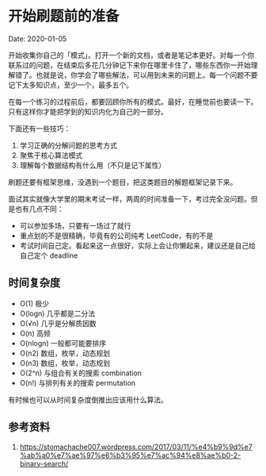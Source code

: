 # 开始刷题前的准备

Date: 2020-01-05

开始收集你自己的「模式」。打开一个新的文档，或者是笔记本更好。对每一个你联系过的问题，在结束后多花几分钟记下来你在哪里卡住了，哪些东西你一开始理解错了。也就是说，你学会了哪些解法，可以用到未来的问题上。每一个问题不要记下太多知识点，至少一个，最多五个。

在每一个练习的过程前后，都要回顾你所有的模式。最好，在睡觉前也要读一下。只有这样你才能把学到的知识内化为自己的一部分。

下面还有一些技巧：

1. 学习正确的分解问题的思考方式
2. 聚焦于核心算法模式
3. 理解每个数据结构有什么用（不只是记下属性）

刷题还要有框架思维，没遇到一个题目，把这类题目的解题框架记录下来。

面试其实就像大学里的期末考试一样，两周的时间准备一下，考过完全没问题。但是也有几点不同：

- 可以参加多场，只要有一场过了就行
- 重点划的不是很精确，毕竟有的公司纯考 LeetCode，有的不是
- 考试时间自己定。看起来这一点很好，实际上会让你懒起来，建议还是自己给自己定个 deadline

## 时间复杂度

- O(1) 极少
- O(logn) 几乎都是二分法
- O(√n) 几乎是分解质因数
- O(n) 高频
- O(nlogn) 一般都可能要排序
- O(n2) 数组，枚举，动态规划
- O(n3) 数组，枚举，动态规划
- O(2^n) 与组合有关的搜索 combination
- O(n!) 与排列有关的搜索 permutation

有时候也可以从时间复杂度倒推出应该用什么算法。

## 参考资料

1. https://stomachache007.wordpress.com/2017/03/11/%e4%b9%9d%e7%ab%a0%e7%ae%97%e6%b3%95%e7%ac%94%e8%ae%b0-2-binary-search/